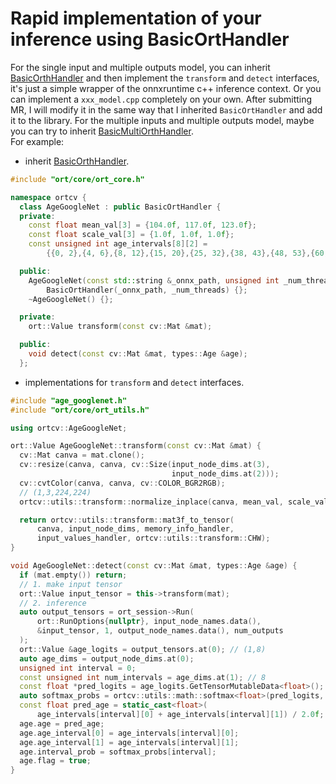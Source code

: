 # Rapid implementation of your inference using BasicOrtHandler
For the single input and multiple outputs model, you can inherit [BasicOrthHandler](https://github.com/DefTruth/litehub/blob/main/ort/core/ort_handler.h) and then implement the
`transform` and `detect` interfaces, it's just a simple wrapper of the onnxruntime c++ inference context. Or you can implement a `xxx_model.cpp` completely on your own. 
After submitting MR, I will modify it in the same way that I inherited `BasicOrtHandler` and add it to the library. For the multiple inputs and multiple outputs model, maybe you can try to inherit [BasicMultiOrthHandler](https://github.com/DefTruth/litehub/blob/main/ort/core/ort_handler.h).   
For example:
* inherit [BasicOrthHandler](https://github.com/DefTruth/litehub/blob/main/ort/core/ort_handler.h).
```c++
#include "ort/core/ort_core.h"

namespace ortcv {
  class AgeGoogleNet : public BasicOrtHandler {
  private:
    const float mean_val[3] = {104.0f, 117.0f, 123.0f};
    const float scale_val[3] = {1.0f, 1.0f, 1.0f};
    const unsigned int age_intervals[8][2] =
        {{0, 2},{4, 6},{8, 12},{15, 20},{25, 32},{38, 43},{48, 53},{60, 100}};

  public:
    AgeGoogleNet(const std::string &_onnx_path, unsigned int _num_threads = 1) :
        BasicOrtHandler(_onnx_path, _num_threads) {};
    ~AgeGoogleNet() {};

  private:
    ort::Value transform(const cv::Mat &mat);

  public:
    void detect(const cv::Mat &mat, types::Age &age);
  };
``` 
* implementations for `transform` and `detect` interfaces.
```c++
#include "age_googlenet.h"
#include "ort/core/ort_utils.h"

using ortcv::AgeGoogleNet;

ort::Value AgeGoogleNet::transform(const cv::Mat &mat) {
  cv::Mat canva = mat.clone();
  cv::resize(canva, canva, cv::Size(input_node_dims.at(3),
                                    input_node_dims.at(2)));
  cv::cvtColor(canva, canva, cv::COLOR_BGR2RGB);
  // (1,3,224,224)
  ortcv::utils::transform::normalize_inplace(canva, mean_val, scale_val); // float32

  return ortcv::utils::transform::mat3f_to_tensor(
      canva, input_node_dims, memory_info_handler,
      input_values_handler, ortcv::utils::transform::CHW);
}

void AgeGoogleNet::detect(const cv::Mat &mat, types::Age &age) {
  if (mat.empty()) return;
  // 1. make input tensor
  ort::Value input_tensor = this->transform(mat);
  // 2. inference
  auto output_tensors = ort_session->Run(
      ort::RunOptions{nullptr}, input_node_names.data(),
      &input_tensor, 1, output_node_names.data(), num_outputs
  );
  ort::Value &age_logits = output_tensors.at(0); // (1,8)
  auto age_dims = output_node_dims.at(0);
  unsigned int interval = 0;
  const unsigned int num_intervals = age_dims.at(1); // 8
  const float *pred_logits = age_logits.GetTensorMutableData<float>();
  auto softmax_probs = ortcv::utils::math::softmax<float>(pred_logits, num_intervals, interval);
  const float pred_age = static_cast<float>(
      age_intervals[interval][0] + age_intervals[interval][1]) / 2.0f;
  age.age = pred_age;
  age.age_interval[0] = age_intervals[interval][0];
  age.age_interval[1] = age_intervals[interval][1];
  age.interval_prob = softmax_probs[interval];
  age.flag = true;
}
```